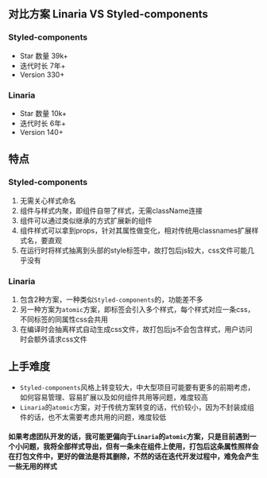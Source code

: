 <!--
 * @Author: zhaozhida zhaozhida@qiniu.com
 * @Date: 2023-07-21 18:08:19
 * @LastEditors: zhaozhida zhaozhida@qiniu.com
 * @LastEditTime: 2023-07-21 18:49:05
 * @Description: 
-->
## 对比方案 Linaria VS Styled-components

### Styled-components
 - Star 数量 39k+
 - 迭代时长 7年+
 - Version 330+

### Linaria
 - Star 数量 10k+
 - 迭代时长 6年+
 - Version 140+

## 特点

### Styled-components
 1. 无需关心样式命名
 2. 组件与样式内聚，即组件自带了样式，无需className连接
 3. 组件可以通过类似继承的方式扩展新的组件
 4. 组件样式可以拿到props，针对其属性做变化，相对传统用classnames扩展样式名，要直观
 5. 在运行时将样式抽离到头部的style标签中，故打包后js较大，css文件可能几乎没有
   
### Linaria
 1. 包含2种方案，一种类似`Styled-components`的，功能差不多
 2. 另一种方案为`atomic`方案，即标签会引入多个样式，每个样式对应一条css，不同标签的同属性css会共用
 3. 在编译时会抽离样式自动生成css文件，故打包后js不会包含样式，用户访问时会额外请求css文件

## 上手难度
 - `Styled-components`风格上转变较大，中大型项目可能要有更多的前期考虑，如何容易管理、容易扩展以及如何组件共用等问题，难度较高
 - `Linaria`的`atomic`方案，对于传统方案转变的话，代价较小，因为不封装成组件的话，也不太需要考虑共用的问题，难度较低

#### 如果考虑团队开发的话，我可能更偏向于`Linaria`的`atomic`方案，只是目前遇到一个小问题，我将全部样式导出，但有一条未在组件上使用，打包后这条属性照样会在打包文件中，更好的做法是将其删除，不然的话在迭代开发过程中，难免会产生一些无用的样式